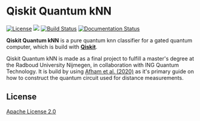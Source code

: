 # Qiskit Quantum kNN


[![License](https://img.shields.io/github/license/GroenteLepel/qiskit-quantum-knn)](https://opensource.org/licenses/Apache-2.0)
[![](https://img.shields.io/github/v/release/GroenteLepel/qiskit-quantum-knn)](https://github.com/GroenteLepel/qiskit-quantum-knn/releases/)
[![Build Status](https://img.shields.io/endpoint.svg?url=https%3A%2F%2Factions-badge.atrox.dev%2FGroenteLepel%2Fqiskit-quantum-knn%2Fbadge%3Fref%3Dmaster&style=flat)](https://actions-badge.atrox.dev/GroenteLepel/qiskit-quantum-knn/goto?ref=master)
[![Documentation Status](https://readthedocs.org/projects/qiskit-quantum-knn/badge/?version=latest)](https://qiskit-quantum-knn.readthedocs.io/en/latest/?badge=latest)


**Qiskit Quantum kNN** is a pure quantum knn classifier for a gated quantum
computer, which is build with [**Qiskit**][qiskit-github].

Qiskit Quantum kNN is made as a final project to fulfill a master's degree
at the Radboud University Nijmegen, in collaboration with ING Quantum 
Technology. It is build by using [Afham et al. (2020)][afham2020] as it's
primary guide on how to construct the quantum circuit used for distance
measurements.


## License
[Apache License 2.0](LICENSE.txt)

[ing-home]: https://www.ing.nl/particulier/english/index.html "ING business home"
[ru-home]: https://www.ru.nl/ "RU homepage"
[qiskit-github]: https://github.com/Qiskit/qiskit
[afham2020]: https://arxiv.org/abs/2003.09187 "Quantum k-nearest neighbor machine learning algorithm"
[3]: https://qiskit.org/documentation/install.html
